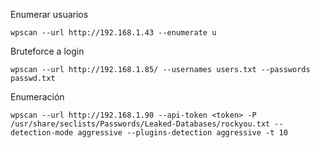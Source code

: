Enumerar usuarios
```
wpscan --url http://192.168.1.43 --enumerate u
```

Bruteforce a login
```
wpscan --url http://192.168.1.85/ --usernames users.txt --passwords passwd.txt
```

Enumeración
```
wpscan --url http://192.168.1.90 --api-token <token> -P /usr/share/seclists/Passwords/Leaked-Databases/rockyou.txt --detection-mode aggressive --plugins-detection aggressive -t 10
```